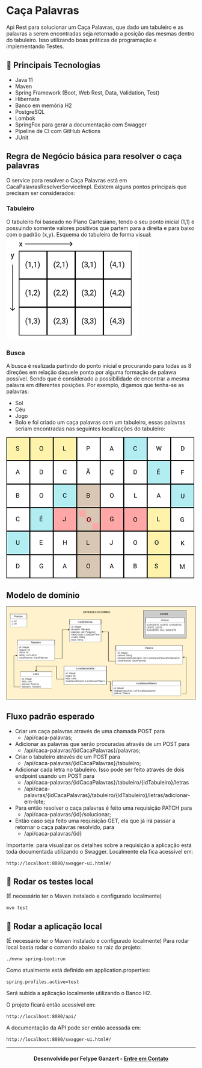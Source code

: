 # Caça Palavras
Api Rest para solucionar um Caça Palavras, que dado um tabuleiro e as palavras a serem encontradas seja retornado a posição das mesmas dentro do tabuleiro. Isso utilizando boas práticas de programação e implementando Testes.

## :rocket: Principais Tecnologias
* Java 11
* Maven
* Spring Framework (Boot, Web Rest, Data, Validation, Test)
* Hibernate
* Banco em memória H2
* PostgreSQL
* Lombok
* SpringFox para gerar a documentação com Swagger
* Pipeline de CI com GitHub Actions
* JUnit

## Regra de Negócio básica para resolver o caça palavras
O service para resolver o Caça Palavras está em CacaPalavrasResolverServiceImpl.
Existem alguns pontos principais que precisam ser considerados:

### Tabuleiro
O tabuleiro foi baseado no Plano Cartesiano, tendo o seu ponto inicial (1,1) e possuindo somente valores positivos que partem para a direita e para baixo com o padrão (x,y). Esquema do tabuleiro de forma visual:
<img src="/images/tabuleiro.png" alt="Tabuleiro"/>

### Busca
A busca é realizada partindo do ponto inicial e procurando para todas as 8 direções em relação daquele ponto por alguma formação de palavra possível. Sendo que é considerado a possibilidade de encontrar a mesma palavra em diferentes posições.
Por exemplo, digamos que tenha-se as palavras:
- Sol
- Céu
- Jogo
- Bolo
e foi criado um caça palavras com um tabuleiro, essas palavras seriam encontradas nas seguintes localizações do tabuleiro:
<img src="/images/resolvido.png" alt="Tabuleiro"/>

## Modelo de domínio
<img src="/images/dominio.png" alt="Tabuleiro"/>

## Fluxo padrão esperado
- Criar um caça palavras através de uma chamada POST para 
    - /api/caca-palavras;
- Adicionar as palavras que serão procuradas através de um POST para
    - /api/caca-palavras/{idCacaPalavras}/palavras;
- Criar o tabuleiro através de um POST para
    - /api/caca-palavras/{idCacaPalavras}/tabuleiro;
- Adicionar cada letra no tabuleiro. Isso pode ser feito através de dois endpoint usando um POST para
    - /api/caca-palavras/{idCacaPalavras}/tabuleiro/{idTabuleiro}/letras 
    - /api/caca-palavras/{idCacaPalavras}/tabuleiro/{idTabuleiro}/letras/adicionar-em-lote;
- Para então resolver o caça palavras é feito uma requisição PATCH para
    - /api/caca-palavras/{id}/solucionar;
- Então caso seja feito uma requisição GET, ela que já irá passar a retornar o caça palavras resolvido, para
    - /api/caca-palavras/{id}


Importante: para visualizar os detalhes sobre a requisição a aplicação está toda documentada utilizando o Swagger. Localmente ela fica acessível em: 

    http://localhost:8080/swagger-ui.html#/

## 🧪 Rodar os testes local
(É necessário ter o Maven instalado e configurado localmente)

    mvn test

## :rocket: Rodar a aplicação local
(É necessário ter o Maven instalado e configurado localmente)
Para rodar local basta rodar o comando abaixo na raiz do projeto:

    ./mvnw spring-boot:run

Como atualmente está definido em application.properties:

    spring.profiles.active=test

Será subida a aplicação localmente utilizando o Banco H2.

O projeto ficará então acessível em:

    http://localhost:8080/api/

A documentação da API pode ser então acessada em:

    http://localhost:8080/swagger-ui.html#/

---

<h4 align="center">
    Desenvolvido por Felype Ganzert - <a href="https://www.linkedin.com/in/felypeganzert/" target="_blank">Entre em Contato</a>
</h4>
